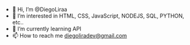 - 👋 Hi, I’m @DiegoLiraa
- 👀 I’m interested in  HTML, CSS, JavaScript, NODEJS, SQL, PYTHON, etc..
- 🌱 I’m currently learning  API
- 📫 How to reach me diegoliradev@gmail.com



